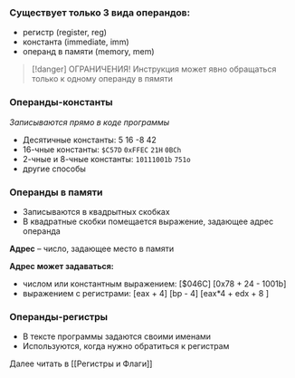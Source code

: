 ### **Существует только 3 вида операндов:**
- регистр (register, reg)
- константа (immediate, imm)
- операнд в памяти (memory, mem)

>[!danger] ОГРАНИЧЕНИЯ!
>Инструкция может явно обращаться только к одному операнду в пямяти

### Операнды-константы

*Записываются прямо в коде программы*

- Десятичные константы: 5 16 -8 42
- 16-чные константы: `$C57D` `0xFFEC` `21H` `0BCh` 
- 2-чные и 8-чные константы: `10111001b` `751o`
- другие способы

### Операнды в памяти
- Записываются в квадрытных скобках
- В квадратные скобки помещается выражение, задающее адрес операнда

**Адрес** – число, задающее место в памяти

**Адрес может задаваться:**
- числом или константным выражением: \[$046C\] \[0x78 + 24 - 1001b\]
- выражением с регистрами: \[eax + 4\] \[bp - 4\] \[eax*4 + edx + 8 \]


### Операнды-регистры
- В тексте программы задаются своими именами
- Используются, когда нужно обратиться к регистрам

Далее читать в [[Регистры и Флаги]]